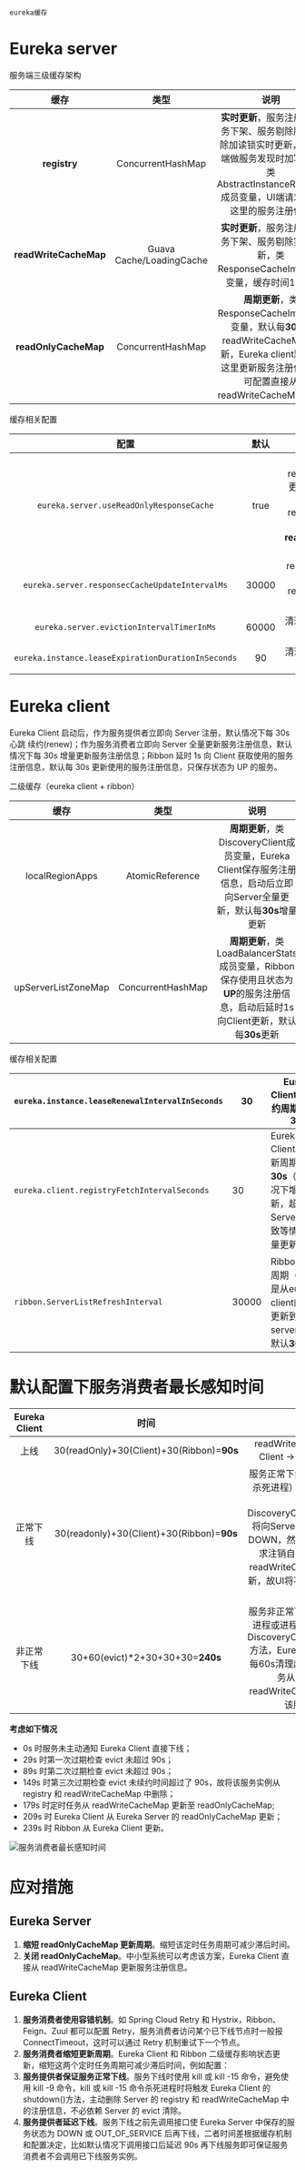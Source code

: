 																								eureka缓存	

# Eureka server





服务端三级缓存架构

|         缓存          |           类型           |                             说明                             |
| :-------------------: | :----------------------: | :----------------------------------------------------------: |
|     **registry**      |    ConcurrentHashMap     | **实时更新**，服务注册、服务下架、服务剔除服务剔除加读锁实时更新， 客户端做服务发现时加写锁，类AbstractInstanceRegistry成员变量，UI端请求的是这里的服务注册信息 |
| **readWriteCacheMap** | Guava Cache/LoadingCache | **实时更新**，服务注册、服务下架、服务剔除实时更新，类ResponseCacheImpl成员变量，缓存时间180秒 |
| **readOnlyCacheMap**  |    ConcurrentHashMap     | **周期更新**，类ResponseCacheImpl成员变量，默认每**30s**从readWriteCacheMap更新，Eureka client默认从这里更新服务注册信息，可配置直接从readWriteCacheMap更新 |



缓存相关配置

|                        配置                        | 默认  |                             说明                             |
| :------------------------------------------------: | :---: | :----------------------------------------------------------: |
|      `eureka.server.useReadOnlyResponseCache`      | true  | Client从readOnlyCacheMap更新数据，false则跳过readOnlyCacheMap直接从**readWriteCacheMap**更新 |
|   `eureka.server.responsecCacheUpdateIntervalMs`   | 30000 |   readWriteCacheMap更新至readOnlyCacheMap周期，默认**30s**   |
|     `eureka.server.evictionIntervalTimerInMs`      | 60000 |            清理未续约节点(evict)周期，默认**60s**            |
| `eureka.instance.leaseExpirationDurationInSeconds` |  90   |             清理未续约节点超时时间，默认**90s**              |



# Eureka client

Eureka Client 启动后，作为服务提供者立即向 Server 注册，默认情况下每 30s心跳 续约(renew)；作为服务消费者立即向 Server 全量更新服务注册信息，默认情况下每 30s 增量更新服务注册信息；Ribbon 延时 1s 向 Client 获取使用的服务注册信息，默认每 30s 更新使用的服务注册信息，只保存状态为 UP 的服务。



二级缓存（eureka client + ribbon）

|        缓存         |       类型        |                             说明                             |
| :-----------------: | :---------------: | :----------------------------------------------------------: |
|   localRegionApps   |  AtomicReference  | **周期更新**，类DiscoveryClient成员变量，Eureka Client保存服务注册信息，启动后立即向Server全量更新，默认每**30s**增量更新 |
| upServerListZoneMap | ConcurrentHashMap | **周期更新**，类LoadBalancerStats成员变量，Ribbon保存使用且状态为**UP**的服务注册信息，启动后延时1s向Client更新，默认每**30s**更新 |



缓存相关配置

| `eureka.instance.leaseRenewalIntervalInSeconds` | 30    | Eureka Client 心跳续约周期，默认**30s**                      |
| ----------------------------------------------- | ----- | ------------------------------------------------------------ |
| `eureka.client.registryFetchIntervalSeconds`    | 30    | Eureka Client 增量更新周期，默认**30s**（正常情况下增量更新，超时或与Server端不一致等情况则全量更新） |
| `ribbon.ServerListRefreshInterval`              | 30000 | Ribbon 更新周期（ribbon是从eureka client的缓存更新到serverList），默认**30s** |





# 默认配置下服务消费者最长感知时间

| Eureka Client |                    时间                    |                             说明                             |
| :-----------: | :----------------------------------------: | :----------------------------------------------------------: |
|     上线      | 30(readOnly)+30(Client)+30(Ribbon)=**90s** |       readWrite -> readOnly -> Client -> Ribbon 各30s        |
|   正常下线    | 30(readonly)+30(Client)+30(Ribbon)=**90s** | 服务正常下线（kill或kill -15杀死进程）会给进程善后机会，DiscoveryClient.shutdown()将向Server更新自身状态为DOWN，然后发送DELETE请求注销自己，registry和readWriteCacheMap实时更新，故UI将不再显示该服务实例 |
|  非正常下线   |      30+60(evict)*2+30+30+30=**240s**      | 服务非正常下线（kill -9杀死进程或进程崩溃）不会触发DiscoveryClient.shutdown()方法，Eureka Server将依赖每60s清理超过90s未续约服务从registry和readWriteCacheMap中删除该服务实例 |



**考虑如下情况**

- 0s 时服务未主动通知 Eureka Client 直接下线；
- 29s 时第一次过期检查 evict 未超过 90s；
- 89s 时第二次过期检查 evict 未超过 90s；
- 149s 时第三次过期检查 evict 未续约时间超过了 90s，故将该服务实例从 registry 和 readWriteCacheMap 中删除；
- 179s 时定时任务从 readWriteCacheMap 更新至 readOnlyCacheMap;
- 209s 时 Eureka Client 从 Eureka Server 的 readOnlyCacheMap 更新；
- 239s 时 Ribbon 从 Eureka Client 更新。



![服务消费者最长感知时间](images/服务消费者最长感知时间.jpeg)







# 应对措施



## Eureka Server

1. **缩短 readOnlyCacheMap 更新周期**。缩短该定时任务周期可减少滞后时间。
2. **关闭 readOnlyCacheMap**。中小型系统可以考虑该方案，Eureka Client 直接从 readWriteCacheMap 更新服务注册信息。



## Eureka Client

1. **服务消费者使用容错机制**。如 Spring Cloud Retry 和 Hystrix，Ribbon、Feign、Zuul 都可以配置 Retry，服务消费者访问某个已下线节点时一般报 ConnectTimeout，这时可以通过 Retry 机制重试下一个节点。
2. **服务消费者缩短更新周期**。Eureka Client 和 Ribbon 二级缓存影响状态更新，缩短这两个定时任务周期可减少滞后时间，例如配置：
3. **服务提供者保证服务正常下线**。服务下线时使用 kill 或 kill -15 命令，避免使用 kill -9 命令，kill 或 kill -15 命令杀死进程时将触发 Eureka Client 的 shutdown()方法，主动删除 Server 的 registry 和 readWriteCacheMap 中的注册信息，不必依赖 Server 的 evict 清除。
4. **服务提供者延迟下线**。服务下线之前先调用接口使 Eureka Server 中保存的服务状态为 DOWN 或 OUT_OF_SERVICE 后再下线，二者时间差根据缓存机制和配置决定，比如默认情况下调用接口后延迟 90s 再下线服务即可保证服务消费者不会调用已下线服务实例。









